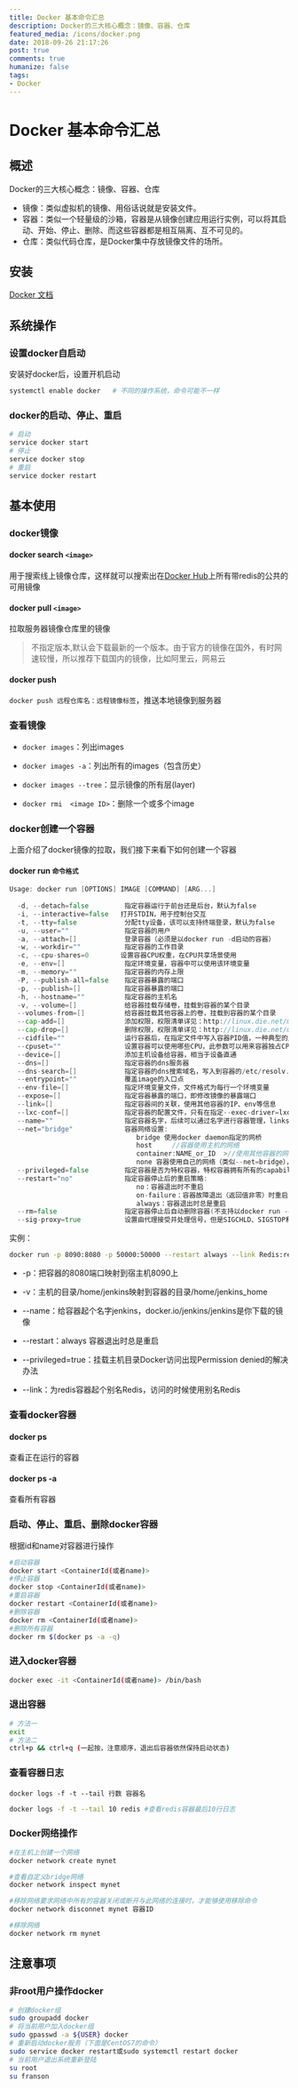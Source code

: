 ```yaml
---
title: Docker 基本命令汇总
description: Docker的三大核心概念：镜像、容器、仓库
featured_media: /icons/docker.png
date: 2018-09-26 21:17:26
post: true
comments: true
humanize: false
tags:
- Docker
---
```


# Docker 基本命令汇总

## 概述

Docker的三大核心概念：镜像、容器、仓库

- 镜像：类似虚拟机的镜像、用俗话说就是安装文件。
- 容器：类似一个轻量级的沙箱，容器是从镜像创建应用运行实例，可以将其启动、开始、停止、删除、而这些容器都是相互隔离、互不可见的。
- 仓库：类似代码仓库，是Docker集中存放镜像文件的场所。

## 安装
[Docker 文档](https://docs.docker.com/install/linux/docker-ce/ubuntu/)

## 系统操作
### 设置docker自启动
安装好docker后，设置开机启动
``` sh
systemctl enable docker   # 不同的操作系统，命令可能不一样
```

### docker的启动、停止、重启
``` sh
# 启动
service docker start
# 停止
service docker stop
# 重启
service docker restart
```

## 基本使用
### docker镜像

#### docker search `<image>`
用于搜索线上镜像仓库，这样就可以搜索出在[Docker Hub](https://hub.docker.com/)上所有带redis的公共的可用镜像

#### docker pull `<image>`
拉取服务器镜像仓库里的镜像

> 不指定版本,默认会下载最新的一个版本。由于官方的镜像在国外，有时网速较慢，所以推荐下载国内的镜像，比如阿里云，网易云

#### docker push
`docker push 远程仓库名：远程镜像标签`，推送本地镜像到服务器

### 查看镜像
- `docker images`：列出images

- `docker images -a`：列出所有的images（包含历史）

- `docker images --tree`：显示镜像的所有层(layer)

- `docker rmi  <image ID>`：删除一个或多个image

### docker创建一个容器
上面介绍了docker镜像的拉取，我们接下来看下如何创建一个容器

#### docker run `命令格式`
``` go
Usage: docker run [OPTIONS] IMAGE [COMMAND] [ARG...]  
 
  -d, --detach=false         指定容器运行于前台还是后台，默认为false   
  -i, --interactive=false   打开STDIN，用于控制台交互  
  -t, --tty=false            分配tty设备，该可以支持终端登录，默认为false  
  -u, --user=""              指定容器的用户  
  -a, --attach=[]            登录容器（必须是以docker run -d启动的容器）
  -w, --workdir=""           指定容器的工作目录 
  -c, --cpu-shares=0        设置容器CPU权重，在CPU共享场景使用  
  -e, --env=[]               指定环境变量，容器中可以使用该环境变量  
  -m, --memory=""            指定容器的内存上限  
  -P, --publish-all=false    指定容器暴露的端口  
  -p, --publish=[]           指定容器暴露的端口 
  -h, --hostname=""          指定容器的主机名  
  -v, --volume=[]            给容器挂载存储卷，挂载到容器的某个目录  
  --volumes-from=[]          给容器挂载其他容器上的卷，挂载到容器的某个目录
  --cap-add=[]               添加权限，权限清单详见：http://linux.die.net/man/7/capabilities  
  --cap-drop=[]              删除权限，权限清单详见：http://linux.die.net/man/7/capabilities  
  --cidfile=""               运行容器后，在指定文件中写入容器PID值，一种典型的监控系统用法  
  --cpuset=""                设置容器可以使用哪些CPU，此参数可以用来容器独占CPU  
  --device=[]                添加主机设备给容器，相当于设备直通  
  --dns=[]                   指定容器的dns服务器  
  --dns-search=[]            指定容器的dns搜索域名，写入到容器的/etc/resolv.conf文件  
  --entrypoint=""            覆盖image的入口点  
  --env-file=[]              指定环境变量文件，文件格式为每行一个环境变量  
  --expose=[]                指定容器暴露的端口，即修改镜像的暴露端口  
  --link=[]                  指定容器间的关联，使用其他容器的IP、env等信息  
  --lxc-conf=[]              指定容器的配置文件，只有在指定--exec-driver=lxc时使用  
  --name=""                  指定容器名字，后续可以通过名字进行容器管理，links特性需要使用名字  
  --net="bridge"             容器网络设置:
                                bridge 使用docker daemon指定的网桥     
                                host     //容器使用主机的网络  
                                container:NAME_or_ID  >//使用其他容器的网路，共享IP和PORT等网络资源  
                                none 容器使用自己的网络（类似--net=bridge），但是不进行配置 
  --privileged=false         指定容器是否为特权容器，特权容器拥有所有的capabilities  
  --restart="no"             指定容器停止后的重启策略:
                                no：容器退出时不重启  
                                on-failure：容器故障退出（返回值非零）时重启 
                                always：容器退出时总是重启  
  --rm=false                 指定容器停止后自动删除容器(不支持以docker run -d启动的容器)  
  --sig-proxy=true           设置由代理接受并处理信号，但是SIGCHLD、SIGSTOP和SIGKILL不能被代理
```
实例：
``` sh
docker run -p 8090:8080 -p 50000:50000 --restart always --link Redis:redis --name jenkins -v /home/jenkins:/home/jenkins_home --privileged=true dokcer.io/jenkins/jenkins
```
- -p：把容器的8080端口映射到宿主机8090上

- -v：主机的目录/home/jenkins映射到容器的目录/home/jenkins_home

- --name：给容器起个名字jenkins，docker.io/jenkins/jenkins是你下载的镜像

- --restart：always 容器退出时总是重启

- --privileged=true：挂载主机目录Docker访问出现Permission denied的解决办法

- --link：为redis容器起个别名Redis，访问的时候使用别名Redis

### 查看docker容器
#### docker ps
查看正在运行的容器
#### docker ps -a
查看所有容器

### 启动、停止、重启、删除docker容器
根据id和name对容器进行操作
``` sh
#启动容器
docker start <ContainerId(或者name)>
#停止容器
docker stop <ContainerId(或者name)>
#重启容器
docker restart <ContainerId(或者name)>
#删除容器
docker rm <ContainerId(或者name)>
#删除所有容器
docker rm $(docker ps -a -q)
```

### 进入docker容器
``` sh
docker exec -it <ContainerId(或者name)> /bin/bash
```

### 退出容器
``` sh
# 方法一
exit
# 方法二
ctrl+p && ctrl+q (一起按，注意顺序，退出后容器依然保持启动状态)
```

### 查看容器日志
`docker logs -f -t --tail 行数 容器名`
``` sh
docker logs -f -t --tail 10 redis #查看redis容器最后10行日志
```

### Docker网络操作
``` sh
#在主机上创建一个网络
docker network create mynet

#查看自定义bridge网络
docker network inspect mynet

#移除网络要求网络中所有的容器关闭或断开与此网络的连接时，才能够使用移除命令
docker network disconnet mynet 容器ID

#移除网络
docker network rm mynet
```

## 注意事项
### 非root用户操作docker
``` sh
# 创建docker组
sudo groupadd docker
# 将当前用户加入docker组
sudo gpasswd -a ${USER} docker
# 重新启动docker服务（下面是CentOS7的命令）
sudo service docker restart或sudo systemctl restart docker
# 当前用户退出系统重新登陆
su root
su franson 
```


